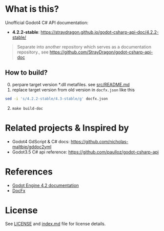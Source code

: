 # What is this?

Unofficial Godot4 C# API documentation:
- **4.2.2-stable**: https://straydragon.github.io/godot-csharp-api-doc/4.2.2-stable/
> Separate into another repository which serves as a documentation repository., see https://github.com/StrayDragon/godot-csharp-api-doc
  

## How to build?

0. perpare target version *.dll metafiles. see [src/README.md](./src/README.md)
1. replace target version from old version in `docfx.json` like this
```bash
sed -i 's/4.2.2-stable/4.3-stable/g' docfx.json
```
2. `make build-doc`


# Related projects & Inspired by

- Godot4 GdScript & C# docs: https://github.com/nicholas-maltbie/gddoc2yml
- Godot3.5 C# api reference: https://github.com/paulloz/godot-csharp-api


# References

- [Godot Engine 4.2 documentation](https://docs.godotengine.org/en/stable/contributing/development/compiling/compiling_with_dotnet.html)
- [DocFx](https://github.com/dotnet/docfx)


# License

See [LICENSE](./LICENSE) and [index.md](./index.md) file for license details.
